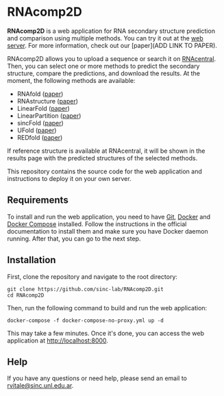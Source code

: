 # RNAcomp2D

**RNAcomp2D** is a web application for RNA secondary structure prediction and
comparison using multiple methods. You can try it out at the [web
server](https://webdemos.sinc.unl.edu.ar/RNAcomp2D/). For more information,
check out our [paper](ADD LINK TO PAPER).

RNAcomp2D allows you to upload a sequence or search it on
[RNAcentral](https://rnacentral.org/). Then, you can select one or more methods to predict the
secondary structure, compare the predictions, and download the results. At the
moment, the following methods are available:

- RNAfold ([paper](https://doi.org/10.1186/1748-7188-6-26))
- RNAstructure ([paper](https://doi.org/10.1186/1471-2105-11-129))
- LinearFold ([paper](https://doi.org/10.1093/bioinformatics/btz375))
- LinearPartition ([paper](https://doi.org/10.1093/bioinformatics/btaa460))
- sincFold ([paper](https://doi.org/10.1093/bib/bbae271))
- UFold ([paper](https://doi.org/10.1093/nar/gkab1074))
- REDfold ([paper](https://doi.org/10.1186/s12859-023-05238-8))

If reference structure is available at RNAcentral, it will be shown in the
results page with the predicted structures of the selected methods.

This repository contains the source code for the web application and
instructions to deploy it on your own server.

## Requirements

To install and run the web application, you need to have [Git](https://git-scm.com/),
[Docker](https://www.docker.com/) and [Docker Compose](https://docs.docker.com/compose/)
installed. Follow the instructions in the official documentation to install
them and make sure you have Docker daemon running. After that, you can go to the next step.

## Installation

First, clone the repository and navigate to the root directory:

```
git clone https://github.com/sinc-lab/RNAcomp2D.git
cd RNAcomp2D
```

Then, run the following command to build and run the web application:

```
docker-compose -f docker-compose-no-proxy.yml up -d
```

This may take a few minutes. Once it's done, you can access the web application at
[http://localhost:8000](http://localhost:8000).

## Help

If you have any questions or need help, please send an email to
[rvitale@sinc.unl.edu.ar](mailto:rvitale@sinc.unl.edu.ar).

